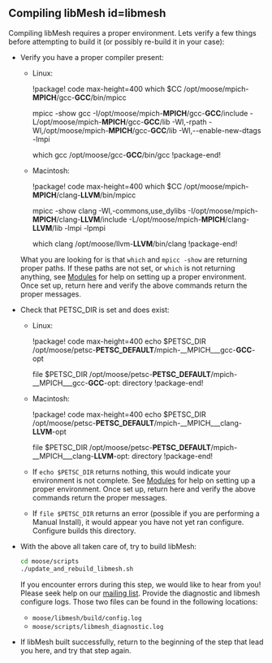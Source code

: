 ## Compiling libMesh id=libmesh

Compiling libMesh requires a proper environment. Lets verify a few things before attempting to build it (or possibly re-build it in your case):

- Verify you have a proper compiler present:

  - Linux:

    !package! code max-height=400
    which $CC
    /opt/moose/mpich-__MPICH__/gcc-__GCC__/bin/mpicc

    mpicc -show
    gcc -I/opt/moose/mpich-__MPICH__/gcc-__GCC__/include -L/opt/moose/mpich-__MPICH__/gcc-__GCC__/lib -Wl,-rpath -Wl,/opt/moose/mpich-__MPICH__/gcc-__GCC__/lib -Wl,--enable-new-dtags -lmpi

    which gcc
    /opt/moose/gcc-__GCC__/bin/gcc
    !package-end!

  - Macintosh:

    !package! code max-height=400
    which $CC
    /opt/moose/mpich-__MPICH__/clang-__LLVM__/bin/mpicc

    mpicc -show
    clang -Wl,-commons,use_dylibs -I/opt/moose/mpich-__MPICH__/clang-__LLVM__/include -L/opt/moose/mpich-__MPICH__/clang-__LLVM__/lib -lmpi -lpmpi

    which clang
    /opt/moose/llvm-__LLVM__/bin/clang
    !package-end!

  What you are looking for is that `which` and `mpicc -show` are returning proper paths. If these paths are not set, or `which` is not returning anything, see [Modules](help/troubleshooting.md#modules) for help on setting up a proper environment. Once set up, return here and verify the above commands return the proper messages.


- Check that PETSC_DIR is set and does exist:

  - Linux:

    !package! code max-height=400
    echo $PETSC_DIR
    /opt/moose/petsc-__PETSC_DEFAULT__/mpich-__MPICH___gcc-__GCC__-opt

    file $PETSC_DIR
    /opt/moose/petsc-__PETSC_DEFAULT__/mpich-__MPICH___gcc-__GCC__-opt: directory
    !package-end!

  - Macintosh:

    !package! code max-height=400
    echo $PETSC_DIR
    /opt/moose/petsc-__PETSC_DEFAULT__/mpich-__MPICH___clang-__LLVM__-opt

    file $PETSC_DIR
    /opt/moose/petsc-__PETSC_DEFAULT__/mpich-__MPICH___clang-__LLVM__-opt: directory
    !package-end!

  - If `echo $PETSC_DIR` returns nothing, this would indicate your environment is not complete. See [Modules](help/troubleshooting.md#modules) for help on setting up a proper environment. Once set up, return here and verify the above commands return the proper messages.

  - If `file $PETSC_DIR` returns an error (possible if you are performing a Manual Install), it would appear you have not yet ran configure. Configure builds this directory.


- With the above all taken care of, try to build libMesh:

  ```bash
  cd moose/scripts
  ./update_and_rebuild_libmesh.sh
  ```

  If you encounter errors during this step, we would like to hear from you! Please seek help on our [mailing list](https://groups.google.com/forum/#!forum/moose-users). Provide the diagnostic and libmesh configure logs. Those two files can be found in the following locations:

  - `moose/libmesh/build/config.log`
  - `moose/scripts/libmesh_diagnostic.log`


- If libMesh built successfully, return to the beginning of the step that lead you here, and try that step again.
